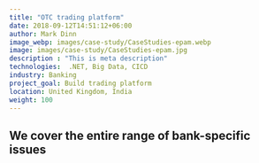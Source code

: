 ```yaml
---
title: "OTC trading platform"
date: 2018-09-12T14:51:12+06:00
author: Mark Dinn
image_webp: images/case-study/CaseStudies-epam.webp
image: images/case-study/CaseStudies-epam.jpg
description : "This is meta description"
technologies:  .NET, Big Data, CICD
industry: Banking
project_goal: Build trading platform
location: United Kingdom, India
weight: 100
---
```


## We cover the entire range of bank-specific issues
